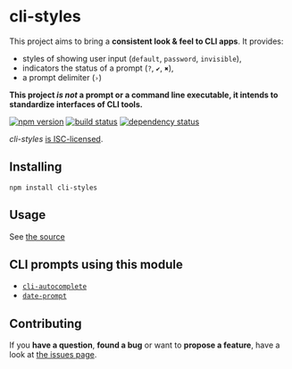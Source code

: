 # cli-styles

This project aims to bring a **consistent look & feel to CLI apps**. It provides:

- styles of showing user input (`default`, `password`, `invisible`),
- indicators the status of a prompt (`?`, `✔`, `✖`),
- a prompt delimiter (`›`)

**This project *is not* a prompt or a command line executable, it intends to standardize interfaces of CLI tools.**

[![npm version](https://img.shields.io/npm/v/cli-styles.svg)](https://www.npmjs.com/package/cli-styles)
[![build status](https://img.shields.io/travis/derhuerst/cli-styles.svg)](https://travis-ci.org/derhuerst/cli-styles)
[![dependency status](https://img.shields.io/david/derhuerst/cli-styles.svg)](https://david-dm.org/derhuerst/cli-styles#info=dependencies)

*cli-styles* [is ISC-licensed](license.md).


## Installing

```
npm install cli-styles
```


## Usage

See [the source](index.js)


## CLI prompts using this module

- [`cli-autocomplete`](https://github.com/derhuerst/cli-autocomplete)
- [`date-prompt`](https://github.com/derhuerst/date-prompt)


## Contributing

If you **have a question**, **found a bug** or want to **propose a feature**, have a look at [the issues page](https://github.com/derhuerst/cli-styles/issues).
